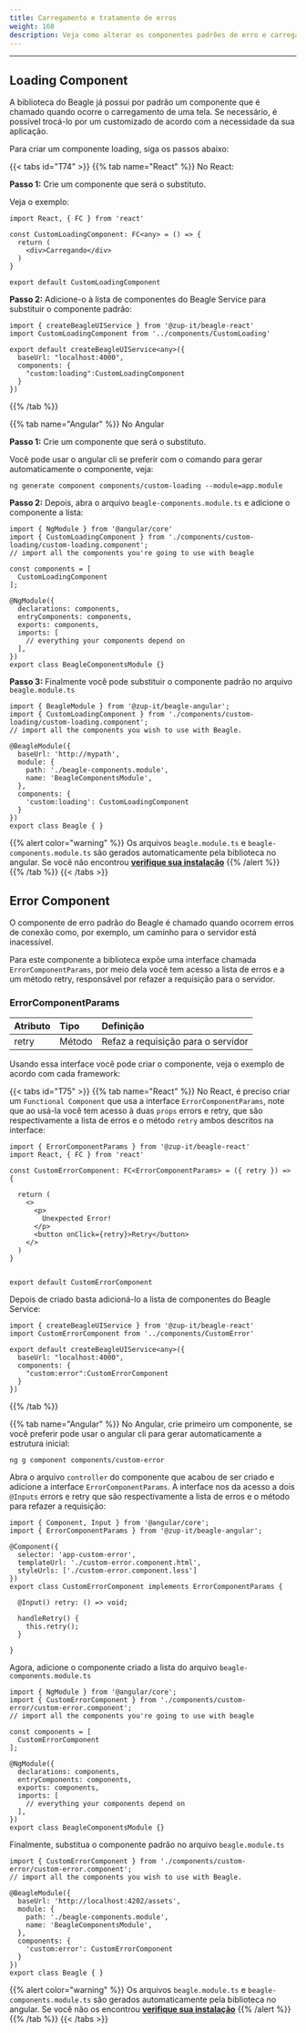 ```yaml
---
title: Carregamento e tratamento de erros
weight: 168
description: Veja como alterar os componentes padrões de erro e carregamento.
---
```


---

## Loading Component

A biblioteca do Beagle já possui por padrão um componente que é chamado quando ocorre o carregamento de uma tela. Se necessário, é possível trocá-lo por um customizado de acordo com a necessidade da sua aplicação.

Para criar um componente loading, siga os passos abaixo:

{{< tabs id="T74" >}}
{{% tab name="React" %}}
No React:

**Passo 1:** Crie um componente que será o substituto.

Veja o exemplo:

```text
import React, { FC } from 'react'

const CustomLoadingComponent: FC<any> = () => {
  return (
    <div>Carregando</div>
  )
}

export default CustomLoadingComponent
```

**Passo 2:** Adicione-o à lista de componentes do Beagle Service para substituir o componente padrão:

```text
import { createBeagleUIService } from '@zup-it/beagle-react'
import CustomLoadingComponent from '../components/CustomLoading'

export default createBeagleUIService<any>({
  baseUrl: "localhost:4000",
  components: {
    "custom:loading":CustomLoadingComponent
  }
})
```

{{% /tab %}}

{{% tab name="Angular" %}}
No Angular

**Passo 1:** Crie um componente que será o substituto.

Você pode usar o angular cli se preferir com o comando para gerar automaticamente o componente, veja:

```text
ng generate component components/custom-loading --module=app.module
```

**Passo 2:** Depois, abra o arquivo `beagle-components.module.ts` e adicione o componente a lista:

```text
import { NgModule } from '@angular/core'
import { CustomLoadingComponent } from './components/custom-loading/custom-loading.component';
// import all the components you're going to use with beagle

const components = [
  CustomLoadingComponent
];

@NgModule({
  declarations: components,
  entryComponents: components,
  exports: components,
  imports: [
    // everything your components depend on
  ],
})
export class BeagleComponentsModule {}

```

**Passo 3:** Finalmente você pode substituir o componente padrão no arquivo `beagle.module.ts`

```text
import { BeagleModule } from '@zup-it/beagle-angular';
import { CustomLoadingComponent } from './components/custom-loading/custom-loading.component';
// import all the components you wish to use with Beagle.

@BeagleModule({
  baseUrl: 'http://mypath',
  module: {
    path: './beagle-components.module',
    name: 'BeagleComponentsModule',
  },
  components: {
    'custom:loading': CustomLoadingComponent
  }
})
export class Beagle { }

```

{{% alert color="warning" %}}
Os arquivos `beagle.module.ts` e `beagle-components.module.ts` são gerados automaticamente pela biblioteca no angular. Se você não encontrou [**verifique sua instalação**](/pt/get-started/installing-beagle/)
{{% /alert %}}
{{% /tab %}}
{{< /tabs >}}

## Error Component

O componente de erro padrão do Beagle é chamado quando ocorrem erros de conexão como, por exemplo, um caminho para o servidor está inacessível.

Para este componente a biblioteca expõe uma interface chamada `ErrorComponentParams`, por meio dela você tem acesso a lista de erros e a um método retry, responsável por refazer a requisição para o servidor.

### ErrorComponentParams

| Atributo | Tipo   | Definição                          |
| :------- | :----- | :--------------------------------- |
| retry    | Método | Refaz a requisição para o servidor |

Usando essa interface você pode criar o componente, veja o exemplo de acordo com cada framework:

{{< tabs id="T75" >}}
{{% tab name="React" %}}
No React, é preciso criar um `Functional Component` que usa a interface `ErrorComponentParams`, note que ao usá-la você tem acesso à duas `props` errors e retry, que são respectivamente a lista de erros e o método `retry` ambos descritos na interface:

```text
import { ErrorComponentParams } from '@zup-it/beagle-react'
import React, { FC } from 'react'

const CustomErrorComponent: FC<ErrorComponentParams> = ({ retry }) => {

  return (
    <>
      <p>
        Unexpected Error!
      </p>
      <button onClick={retry}>Retry</button>
    </>
  )
}


export default CustomErrorComponent
```

Depois de criado basta adicioná-lo a lista de componentes do Beagle Service:

```text
import { createBeagleUIService } from '@zup-it/beagle-react'
import CustomErrorComponent from '../components/CustomError'

export default createBeagleUIService<any>({
  baseUrl: "localhost:4000",
  components: {
    "custom:error":CustomErrorComponent
  }
})
```

{{% /tab %}}

{{% tab name="Angular" %}}
No Angular, crie primeiro um componente, se você preferir pode usar o angular cli para gerar automaticamente a estrutura inicial:

```text
ng g component components/custom-error
```

Abra o arquivo `controller` do componente que acabou de ser criado e adicione a interface `ErrorComponentParams`. A interface nos da acesso a dois `@Inputs` errors e retry que são respectivamente a lista de erros e o método para refazer a requisição:

```text
import { Component, Input } from '@angular/core';
import { ErrorComponentParams } from '@zup-it/beagle-angular';

@Component({
  selector: 'app-custom-error',
  templateUrl: './custom-error.component.html',
  styleUrls: ['./custom-error.component.less']
})
export class CustomErrorComponent implements ErrorComponentParams {

  @Input() retry: () => void;

  handleRetry() {
    this.retry();
  }

}
```

Agora, adicione o componente criado a lista do arquivo `beagle-components.module.ts`

```text
import { NgModule } from '@angular/core';
import { CustomErrorComponent } from './components/custom-error/custom-error.component';
// import all the components you're going to use with beagle

const components = [
  CustomErrorComponent
];

@NgModule({
  declarations: components,
  entryComponents: components,
  exports: components,
  imports: [
    // everything your components depend on
  ],
})
export class BeagleComponentsModule {}

```

Finalmente, substitua o componente padrão no arquivo `beagle.module.ts`

```text
import { CustomErrorComponent } from './components/custom-error/custom-error.component';
// import all the components you wish to use with Beagle.

@BeagleModule({
  baseUrl: 'http://localhost:4202/assets',
  module: {
    path: './beagle-components.module',
    name: 'BeagleComponentsModule',
  },
  components: {
    'custom:error': CustomErrorComponent
  }
})
export class Beagle { }
```

{{% alert color="warning" %}}
Os arquivos `beagle.module.ts` e `beagle-components.module.ts` são gerados automaticamente pela biblioteca no angular. Se você não os encontrou [**verifique sua instalação**](/pt/get-started/installing-beagle/)
{{% /alert %}}
{{% /tab %}}
{{< /tabs >}}
